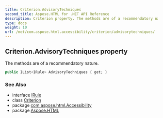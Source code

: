 ```yaml
---
title: Criterion.AdvisoryTechniques
second_title: Aspose.HTML for .NET API Reference
description: Criterion property. The methods are of a recommendatory nature
type: docs
weight: 10
url: /net/com.aspose.html.accessibility/criterion/advisorytechniques/
---
```

## Criterion.AdvisoryTechniques property

The methods are of a recommendatory nature.

```java
public IList<IRule> AdvisoryTechniques { get; }
```

### See Also

* interface [IRule](../../irule/)
* class [Criterion](../)
* package [com.aspose.html.Accessibility](../../../com.aspose.html.accessibility/)
* package [Aspose.HTML](../../../)

